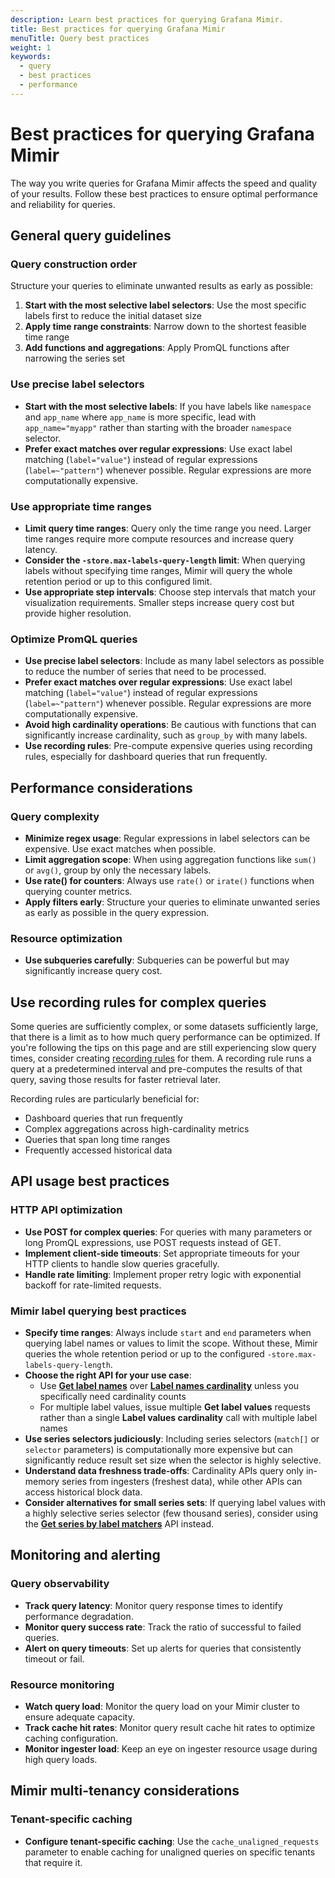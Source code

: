 ```yaml
---
description: Learn best practices for querying Grafana Mimir.
title: Best practices for querying Grafana Mimir
menuTitle: Query best practices
weight: 1
keywords:
  - query
  - best practices
  - performance
---
```


<!-- Note: This topic is mounted in the GEM documentation. Ensure that all updates are also applicable to GEM. -->

# Best practices for querying Grafana Mimir

The way you write queries for Grafana Mimir affects the speed and quality of your results. Follow these best practices to ensure optimal performance and reliability for queries.

## General query guidelines

### Query construction order

Structure your queries to eliminate unwanted results as early as possible:

1. **Start with the most selective label selectors**: Use the most specific labels first to reduce the initial dataset size
2. **Apply time range constraints**: Narrow down to the shortest feasible time range
3. **Add functions and aggregations**: Apply PromQL functions after narrowing the series set

### Use precise label selectors

- **Start with the most selective labels**: If you have labels like `namespace` and `app_name` where `app_name` is more specific, lead with `app_name="myapp"` rather than starting with the broader `namespace` selector.
- **Prefer exact matches over regular expressions**: Use exact label matching (`label="value"`) instead of regular expressions (`label=~"pattern"`) whenever possible. Regular expressions are more computationally expensive.

### Use appropriate time ranges

- **Limit query time ranges**: Query only the time range you need. Larger time ranges require more compute resources and increase query latency.
- **Consider the `-store.max-labels-query-length` limit**: When querying labels without specifying time ranges, Mimir will query the whole retention period or up to this configured limit.
- **Use appropriate step intervals**: Choose step intervals that match your visualization requirements. Smaller steps increase query cost but provide higher resolution.

### Optimize PromQL queries

- **Use precise label selectors**: Include as many label selectors as possible to reduce the number of series that need to be processed.
- **Prefer exact matches over regular expressions**: Use exact label matching (`label="value"`) instead of regular expressions (`label=~"pattern"`) whenever possible. Regular expressions are more computationally expensive.
- **Avoid high cardinality operations**: Be cautious with functions that can significantly increase cardinality, such as `group_by` with many labels.
- **Use recording rules**: Pre-compute expensive queries using recording rules, especially for dashboard queries that run frequently.

## Performance considerations

### Query complexity

- **Minimize regex usage**: Regular expressions in label selectors can be expensive. Use exact matches when possible.
- **Limit aggregation scope**: When using aggregation functions like `sum()` or `avg()`, group by only the necessary labels.
- **Use rate() for counters**: Always use `rate()` or `irate()` functions when querying counter metrics.
- **Apply filters early**: Structure your queries to eliminate unwanted series as early as possible in the query expression.

### Resource optimization

- **Use subqueries carefully**: Subqueries can be powerful but may significantly increase query cost.

## Use recording rules for complex queries

Some queries are sufficiently complex, or some datasets sufficiently large, that there is a limit as to how much query performance can be optimized. If you're following the tips on this page and are still experiencing slow query times, consider creating [recording rules](../../manage/rule-evaluation/recording-rules/) for them. A recording rule runs a query at a predetermined interval and pre-computes the results of that query, saving those results for faster retrieval later.

Recording rules are particularly beneficial for:
- Dashboard queries that run frequently
- Complex aggregations across high-cardinality metrics
- Queries that span long time ranges
- Frequently accessed historical data

## API usage best practices

### HTTP API optimization

- **Use POST for complex queries**: For queries with many parameters or long PromQL expressions, use POST requests instead of GET.
- **Implement client-side timeouts**: Set appropriate timeouts for your HTTP clients to handle slow queries gracefully.
- **Handle rate limiting**: Implement proper retry logic with exponential backoff for rate-limited requests.

### Mimir label querying best practices

- **Specify time ranges**: Always include `start` and `end` parameters when querying label names or values to limit the scope. Without these, Mimir queries the whole retention period or up to the configured `-store.max-labels-query-length`.
- **Choose the right API for your use case**:
  - Use **[Get label names](../../references/http-api/#get-label-names)** over **[Label names cardinality](../../references/http-api/#label-names-cardinality)** unless you specifically need cardinality counts
  - For multiple label values, issue multiple **Get label values** requests rather than a single **Label values cardinality** call with multiple label names
- **Use series selectors judiciously**: Including series selectors (`match[]` or `selector` parameters) is computationally more expensive but can significantly reduce result set size when the selector is highly selective.
- **Understand data freshness trade-offs**: Cardinality APIs query only in-memory series from ingesters (freshest data), while other APIs can access historical block data.
- **Consider alternatives for small series sets**: If querying label values with a highly selective series selector (few thousand series), consider using the **[Get series by label matchers](../../references/http-api/#get-series-by-label-matchers)** API instead.

## Monitoring and alerting

### Query observability

- **Track query latency**: Monitor query response times to identify performance degradation.
- **Monitor query success rate**: Track the ratio of successful to failed queries.
- **Alert on query timeouts**: Set up alerts for queries that consistently timeout or fail.

### Resource monitoring

- **Watch query load**: Monitor the query load on your Mimir cluster to ensure adequate capacity.
- **Track cache hit rates**: Monitor query result cache hit rates to optimize caching configuration.
- **Monitor ingester load**: Keep an eye on ingester resource usage during high query loads.

## Mimir multi-tenancy considerations

### Tenant-specific caching

- **Configure tenant-specific caching**: Use the `cache_unaligned_requests` parameter to enable caching for unaligned queries on specific tenants that require it.
